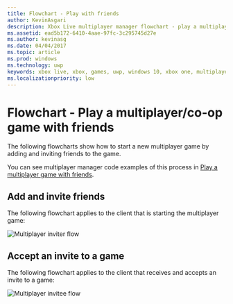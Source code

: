 ```yaml
---
title: Flowchart - Play with friends
author: KevinAsgari
description: Xbox Live multiplayer manager flowchart - play a multiplayer/co-op game with friends.
ms.assetid: ead5b172-6410-4aae-97fc-3c295745d27e
ms.author: kevinasg
ms.date: 04/04/2017
ms.topic: article
ms.prod: windows
ms.technology: uwp
keywords: xbox live, xbox, games, uwp, windows 10, xbox one, multiplayer manager, flowchart
ms.localizationpriority: low
---
```


# Flowchart - Play a multiplayer/co-op game with friends

The following flowcharts show how to start a new multiplayer game by adding and inviting friends to the game.

You can see multiplayer manager code examples of this process in [Play a multiplayer game with friends](../play-multiplayer-with-friends.md).

## Add and invite friends

The following flowchart applies to the client that is starting the multiplayer game:

![Multiplayer inviter flow](../../../images/multiplayer/mpm-play-with-friends-inviter.png)

## Accept an invite to a game

The following flowchart applies to the client that receives and accepts an invite to a game:

![Multiplayer invitee flow](../../../images/multiplayer/mpm-play-with-friends-invitee.png)
